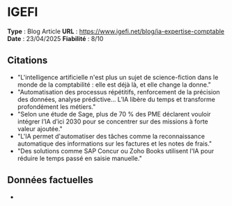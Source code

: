 # IGEFI

**Type** : Blog Article
**URL** : https://www.igefi.net/blog/ia-expertise-comptable
**Date** : 23/04/2025
**Fiabilité** : 8/10

## Citations

* "L'intelligence artificielle n'est plus un sujet de science-fiction dans le monde de la comptabilité : elle est déjà là, et elle change la donne."
* "Automatisation des processus répétitifs, renforcement de la précision des données, analyse prédictive… L’IA libère du temps et transforme profondément les métiers."
* "Selon une étude de Sage, plus de 70 % des PME déclarent vouloir intégrer l’IA d’ici 2030 pour se concentrer sur des missions à forte valeur ajoutée."
* "L'IA permet d'automatiser des tâches comme la reconnaissance automatique des informations sur les factures et les notes de frais."
* "Des solutions comme SAP Concur ou Zoho Books utilisent l'IA pour réduire le temps passé en saisie manuelle."

## Données factuelles

- 
